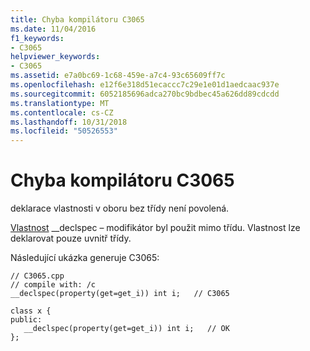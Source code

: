 ```yaml
---
title: Chyba kompilátoru C3065
ms.date: 11/04/2016
f1_keywords:
- C3065
helpviewer_keywords:
- C3065
ms.assetid: e7a0bc69-1c68-459e-a7c4-93c65609ff7c
ms.openlocfilehash: e12f6e318d51ecaccc7c29e1e01d1aedcaac937e
ms.sourcegitcommit: 6052185696adca270bc9bdbec45a626dd89cdcdd
ms.translationtype: MT
ms.contentlocale: cs-CZ
ms.lasthandoff: 10/31/2018
ms.locfileid: "50526553"
---
```

# <a name="compiler-error-c3065"></a>Chyba kompilátoru C3065

deklarace vlastnosti v oboru bez třídy není povolená.

[Vlastnost](../../cpp/property-cpp.md) __declspec – modifikátor byl použit mimo třídu.  Vlastnost lze deklarovat pouze uvnitř třídy.

Následující ukázka generuje C3065:

```
// C3065.cpp
// compile with: /c
__declspec(property(get=get_i)) int i;   // C3065

class x {
public:
   __declspec(property(get=get_i)) int i;   // OK
};
```